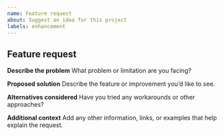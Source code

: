 ```yaml
---
name: Feature request
about: Suggest an idea for this project
labels: enhancement
---
```


## Feature request

**Describe the problem**
What problem or limitation are you facing?

**Proposed solution**
Describe the feature or improvement you’d like to see.

**Alternatives considered**
Have you tried any workarounds or other approaches?

**Additional context**
Add any other information, links, or examples that help explain the request.
